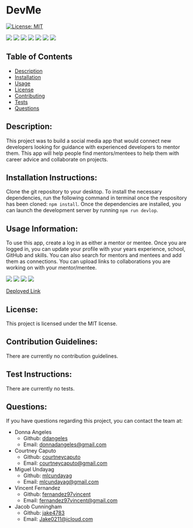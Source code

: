 # DevMe

[![License: MIT](https://img.shields.io/badge/License-MIT-blue.svg)](https://opensource.org/licenses/MIT)

<img src="https://img.shields.io/badge/Node.js-339933?style=for-the-badge&logo=nodedotjs&logoColor=white"> <img src="https://img.shields.io/badge/React-20232A?style=for-the-badge&logo=react&logoColor=61DAFB"> <img src="https://img.shields.io/badge/MongoDB-4EA94B?style=for-the-badge&logo=mongodb&logoColor=white"> <img src="https://img.shields.io/badge/Express.js-000000?style=for-the-badge&logo=express&logoColor=white"> <img src="https://img.shields.io/badge/GraphQl-E10098?style=for-the-badge&logo=graphql&logoColor=white"> <img src="https://img.shields.io/badge/Material%20UI-007FFF?style=for-the-badge&logo=mui&logoColor=white"> <img src="https://img.shields.io/badge/JWT-000000?style=for-the-badge&logo=JSON%20web%20tokens&logoColor=white">


## Table of Contents
- [Description](#description)
- [Installation](#installation)
- [Usage](#usage)
- [License](#license)
- [Contributing](#contributing)
- [Tests](#tests)
- [Questions](#questions)
    
## Description: <a name="description"></a>
This project was to build a social media app that would connect new developers looking for guidance with experienced developers to mentor them. This app will help people find mentors/mentees to help them with career advice and collaborate on projects.

## Installation Instructions: <a name="installation"></a>
Clone the git repository to your desktop. To install the necessary dependencies, run the following command in terminal once the respository has been cloned: `npm install`. Once the dependencies are installed, you can launch the development server by running `npm run devlop`.

## Usage Information: <a name="usage"></a>
To use this app, create a log in as either a mentor or mentee. Once you are logged in, you can update your profile with your years experience, school, GitHub and skills. You can also search for mentors and mentees and add them as connections. You can upload links to collaborations you are working on with your mentor/mentee.

<img src="https://i.ibb.co/PwdMry1/login.png">

<img src="https://i.ibb.co/mFxWYHs/dashboard.png">

<img src="https://i.ibb.co/KFXV9mm/find.png">

<img src="https://i.ibb.co/M5mfwCr/collabs.png">

<a href="https://mighty-earth-58751.herokuapp.com/">Deployed Link</a>

## License: <a name="license"></a>
This project is licensed under the MIT license.

## Contribution Guidelines: <a name="contributing"></a>
There are currently no contribution guidelines.

## Test Instructions: <a name="tests"></a>
There are currently no tests.

## Questions: <a name="questions"></a>
If you have questions regarding this project, you can contact the team at:
* Donna Angeles
    * Github: <a href="https://github.com/ddangeles">ddangeles</a>
    * Email: <a href="mailto:donnadangeles@gmail.com">donnadangeles@gmail.com</a>
* Courtney Caputo
    * Github: <a href="https://github.com/courtneycaputo">courtneycaputo</a>
    * Email: <a href="mailto:courtneycaputo@gmail.com">courtneycaputo@gmail.com</a>
* Miguel Undayag
    * Github: <a href="https://github.com/mlcundayag">mlcundayag</a>
    * Email: <a href="mailto:mlcundayag@gmail.com">mlcundayag@gmail.com</a>
* Vincent Fernandez
    * Github: <a href="https://github.com/fernandez97vincent">fernandez97vincent</a>
    * Email: <a href="mailto:fernandez97vincent@gmail.com">fernandez97vincent@gmail.com</a>
* Jacob Cunningham
    * Github: <a href="https://github.com/jake4783">jake4783</a>
    * Email: <a href="mailto:Jake0211@icloud.com">Jake0211@icloud.com</a>
